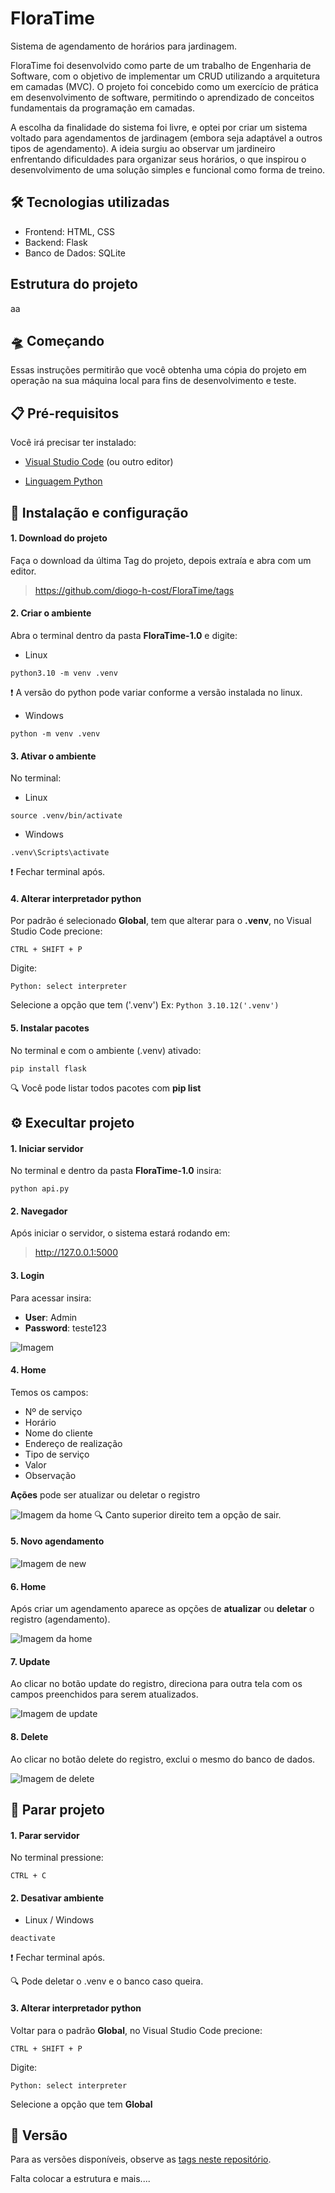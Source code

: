 # FloraTime
Sistema de agendamento de horários para jardinagem.

FloraTime foi desenvolvido como parte de um trabalho de Engenharia de Software, com o objetivo de implementar um CRUD utilizando a arquitetura em camadas (MVC). O projeto foi concebido como um exercício de prática em desenvolvimento de software, permitindo o aprendizado de conceitos fundamentais da programação em camadas.

A escolha da finalidade do sistema foi livre, e optei por criar um sistema voltado para agendamentos de jardinagem (embora seja adaptável a outros tipos de agendamento). A ideia surgiu ao observar um jardineiro enfrentando dificuldades para organizar seus horários, o que inspirou o desenvolvimento de uma solução simples e funcional como forma de treino.

## 🛠 Tecnologias utilizadas

- Frontend: HTML, CSS
- Backend: Flask
- Banco de Dados: SQLite

## Estrutura do projeto

aa

## 🛸 Começando

Essas instruções permitirão que você obtenha uma cópia do projeto em operação na sua máquina local para fins de desenvolvimento e teste.

## 📋 Pré-requisitos

Você irá precisar ter instalado:

- [Visual Studio Code](https://code.visualstudio.com/) (ou outro editor)

- [Linguagem Python](https://www.python.org/)

## 🔧 Instalação e configuração

#### 1. Download do projeto

Faça o download da última Tag do projeto, depois extraía e abra com um editor.
> https://github.com/diogo-h-cost/FloraTime/tags

#### 2. Criar o ambiente

Abra o terminal dentro da pasta **FloraTime-1.0** e digite:

- Linux
```
python3.10 -m venv .venv
```

❗️ A versão do python pode variar conforme a versão instalada no linux.

- Windows
```
python -m venv .venv
```

#### 3. Ativar o ambiente

No terminal:

- Linux
```
source .venv/bin/activate
```

- Windows
```
.venv\Scripts\activate
```

❗️ Fechar terminal após.

#### 4. Alterar interpretador python

Por padrão é selecionado **Global**, tem que alterar para o **.venv**, no Visual Studio Code precione:
```
CTRL + SHIFT + P
```

Digite:
```
Python: select interpreter
```

Selecione a opção que tem ('.venv')
Ex: `Python 3.10.12('.venv')`

#### 5. Instalar pacotes

No terminal e com o ambiente (.venv) ativado:
```
pip install flask
```

🔍 Você pode listar todos pacotes com **pip list**

## ⚙️ Execultar projeto

#### 1. Iniciar servidor

No terminal e dentro da pasta **FloraTime-1.0** insira:
```
python api.py
```

#### 2. Navegador

Após iniciar o servidor, o sistema estará rodando em:
> http://127.0.0.1:5000

#### 3. Login

Para acessar insira:
- **User**: Admin
- **Password**: teste123

![Imagem](readme/login.png)

#### 4. Home

Temos os campos:
- Nº de serviço
- Horário
- Nome do cliente
- Endereço de realização
- Tipo de serviço
- Valor
- Observação

**Ações** pode ser atualizar ou deletar o registro

![Imagem da home](readme/home.png)
🔍 Canto superior direito tem a opção de sair.

#### 5. Novo agendamento

![Imagem de new](readme/new.png)

#### 6. Home

Após criar um agendamento aparece as opções de **atualizar** ou **deletar** o registro (agendamento).

![Imagem da home](readme/new_home.png)

#### 7. Update

Ao clicar no botão update do registro, direciona para outra tela com os campos preenchidos para serem atualizados.

![Imagem de update](readme/update.png)

#### 8. Delete

Ao clicar no botão delete do registro, exclui o mesmo do banco de dados.

![Imagem de delete](readme/delete.png)

## 📍 Parar projeto

#### 1. Parar servidor

No terminal pressione:
```
CTRL + C
```

#### 2. Desativar ambiente

- Linux / Windows
```
deactivate
```

❗️ Fechar terminal após.

🔍 Pode deletar o .venv e o banco caso queira.

#### 3. Alterar interpretador python

Voltar para o padrão **Global**, no Visual Studio Code precione:
```
CTRL + SHIFT + P
```

Digite:
```
Python: select interpreter
```

Selecione a opção que tem **Global**

## 📌 Versão

Para as versões disponíveis, observe as [tags neste repositório](https://github.com/diogo-h-cost/FloraTime/tags).



Falta colocar a estrutura e mais....